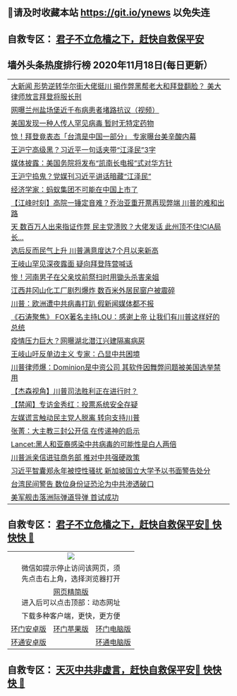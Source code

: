 ## 📩请及时收藏本站 https://git.io/ynews 以免失连</a>
## 自救专区： [君子不立危樯之下，赶快自救保平安 ](https://github.com/pwgy/td/blob/master/README.md)

## 墙外头条热度排行榜 2020年11月18日(每日更新）

 <table>

<tr><td colspan="2" align="left"><a href="https://xdhugfd.azureedge.net/?name=c1246428&key=lozsvlrebzjnbcfk&from=gy2">大新闻 形势逆转华尔街大佬挺川 揭作弊黑帮老大和拜登翻脸？ 美大律师放言拜登将服长刑</a></td></tr>
<tr><td colspan="2" align="left"><a href="https://xdhugfd.azureedge.net/?name=c1246479&key=lozsvlrebzjnbcfk&from=gy2">网曝兰州盐场堡近千布病患者堵路抗议（视频）</a></td></tr>
<tr><td colspan="2" align="left"><a href="https://xdhugfd.azureedge.net/?name=c1246476&key=lozsvlrebzjnbcfk&from=gy2">美国发现一种人传人罕见病毒 暂时无特定药物</a></td></tr>
<tr><td colspan="2" align="left"><a href="https://xdhugfd.azureedge.net/?name=c1246461&key=lozsvlrebzjnbcfk&from=gy2">惊！拜登竟表态「台湾是中国一部分」 专家曝台美辛酸内幕</a></td></tr>
<tr><td colspan="2" align="left"><a href="https://xdhugfd.azureedge.net/?name=c1246496&key=lozsvlrebzjnbcfk&from=gy2">王沪宁高级黑？习近平一句话夹带“江泽民”3字</a></td></tr>
<tr><td colspan="2" align="left"><a href="https://xdhugfd.azureedge.net/?name=c1246475&key=lozsvlrebzjnbcfk&from=gy2">媒体披露：美国务院将发布“凯南长电报”式对华方针</a></td></tr>
<tr><td colspan="2" align="left"><a href="https://xdhugfd.azureedge.net/?name=c1246464&key=lozsvlrebzjnbcfk&from=gy2">王沪宁捣鬼？党媒刊习近平讲话暗藏“江泽民”</a></td></tr>
<tr><td colspan="2" align="left"><a href="https://xdhugfd.azureedge.net/?name=c1246500&key=lozsvlrebzjnbcfk&from=gy2">经济学家：蚂蚁集团不可能在中国上市了</a></td></tr>
<tr><td colspan="2" align="left"><a href="https://xdhugfd.azureedge.net/?name=c1246443&key=lozsvlrebzjnbcfk&from=gy2">【江峰时刻】高院一锤定音难？乔治亚重开票再现弊端 川普的难和出路</a></td></tr>
<tr><td colspan="2" align="left"><a href="https://xdhugfd.azureedge.net/?name=c1246447&key=lozsvlrebzjnbcfk&from=gy2">天 数百万人出来指证作弊 民主党溃败？大佬发话 此州顶不住!CIA局长...</a></td></tr>
<tr><td colspan="2" align="left"><a href="https://xdhugfd.azureedge.net/?name=c1246495&key=lozsvlrebzjnbcfk&from=gy2">选后反而民气上升 川普满意度达7个月以来新高</a></td></tr>
<tr><td colspan="2" align="left"><a href="https://xdhugfd.azureedge.net/?name=c1246516&key=lozsvlrebzjnbcfk&from=gy2">王岐山罕见深夜露面 疑向拜登阵营喊话</a></td></tr>
<tr><td colspan="2" align="left"><a href="https://xdhugfd.azureedge.net/?name=c1246497&key=lozsvlrebzjnbcfk&from=gy2">惨！河南男子在父亲坟前祭扫时用锄头杀害亲姐</a></td></tr>
<tr><td colspan="2" align="left"><a href="https://xdhugfd.azureedge.net/?name=c1246499&key=lozsvlrebzjnbcfk&from=gy2">江西井冈山化工厂剧烈爆炸 数百米外居民窗户被震碎</a></td></tr>
<tr><td colspan="2" align="left"><a href="https://xdhugfd.azureedge.net/?name=c1246459&key=lozsvlrebzjnbcfk&from=gy2">川普：欧洲遭中共病毒打趴 假新闻媒体都不报</a></td></tr>
<tr><td colspan="2" align="left"><a href="https://xdhugfd.azureedge.net/?name=c1246425&key=lozsvlrebzjnbcfk&from=gy2">《石涛聚焦》 FOX著名主持LOU：感谢上帝 让我们有川普这样好的总统</a></td></tr>
<tr><td colspan="2" align="left"><a href="https://xdhugfd.azureedge.net/?name=c1246498&key=lozsvlrebzjnbcfk&from=gy2">疫情压力巨大？网曝湖北潜江兴建隔离病房</a></td></tr>
<tr><td colspan="2" align="left"><a href="https://xdhugfd.azureedge.net/?name=c1246441&key=lozsvlrebzjnbcfk&from=gy2">王岐山吁反单边主义 专家：凸显中共困境</a></td></tr>
<tr><td colspan="2" align="left"><a href="https://xdhugfd.azureedge.net/?name=c1246460&key=lozsvlrebzjnbcfk&from=gy2">川普律师爆：Dominion是中资公司 其软件因舞弊问题被美国选举禁用</a></td></tr>
<tr><td colspan="2" align="left"><a href="https://xdhugfd.azureedge.net/?name=c1246445&key=lozsvlrebzjnbcfk&from=gy2">【杰森视角】川普司法胜利正在进行时？</a></td></tr>
<tr><td colspan="2" align="left"><a href="https://xdhugfd.azureedge.net/?name=c1246480&key=lozsvlrebzjnbcfk&from=gy2">【禁闻】专访金秀红：投票系统安全存疑</a></td></tr>
<tr><td colspan="2" align="left"><a href="https://xdhugfd.azureedge.net/?name=c1246518&key=lozsvlrebzjnbcfk&from=gy2">左媒谎言触动民主党人脱离 转向支持川普</a></td></tr>
<tr><td colspan="2" align="left"><a href="https://xdhugfd.azureedge.net/?name=c1246457&key=lozsvlrebzjnbcfk&from=gy2">张菁：大主教三封公开信 在传递神的启示</a></td></tr>
<tr><td colspan="2" align="left"><a href="https://xdhugfd.azureedge.net/?name=c1246474&key=lozsvlrebzjnbcfk&from=gy2">Lancet:黑人和亚裔感染中共病毒的可能性是白人两倍</a></td></tr>
<tr><td colspan="2" align="left"><a href="https://xdhugfd.azureedge.net/?name=c1246422&key=lozsvlrebzjnbcfk&from=gy2">川普派亲信进驻商务部 推对中共强硬政策</a></td></tr>
<tr><td colspan="2" align="left"><a href="https://xdhugfd.azureedge.net/?name=c1246473&key=lozsvlrebzjnbcfk&from=gy2">习近平智囊郑永年被控性骚扰 新加坡国立大学予以书面警告处分</a></td></tr>
<tr><td colspan="2" align="left"><a href="https://xdhugfd.azureedge.net/?name=c1246470&key=lozsvlrebzjnbcfk&from=gy2">台湾民间警告 数位身份证恐沦为中共渗透破口</a></td></tr>
<tr><td colspan="2" align="left"><a href="https://xdhugfd.azureedge.net/?name=c1246517&key=lozsvlrebzjnbcfk&from=gy2">美军舰击落洲际弹道导弹 首试成功</a></td></tr>

</table>

 ## 自救专区： [君子不立危樯之下，赶快自救保平安🍎 快快快 📩](https://github.com/pwgy/td/blob/master/README.md)
 
<table>
  <tr>
    <td colspan="3" align="center"><img src="https://cdn.jsdelivr.net/gh/opipe/up/oGate65.jpg"/></td>
  </tr>
  <tr>
    <td colspan="3" align="center">微信如提示停止访问该网页，须<br/>先点击右上角，选择浏览器打开</td>
  <tr>
  <tr>
    <td colspan="3" align="center"><a href="https://gitcdn.xyz/cdn/otiny/up/master/show005.htm">网页精简版</a><br/>进入后可以点击顶部：动态网址</td>
  </tr>
  <tr>
    <td colspan="3" align="center">下载多种客户端，更快，更方便</td>
  <tr>
  <tr>
    <td align="center"><a href="https://cdn.jsdelivr.net/gh/opipe/up/oGatea.apk">环门安卓版</a></td>
    <td align="center"><a href="https://x.co/odisk">环门苹果版</a></td>
    <td align="center"><a href="https://cdn.jsdelivr.net/gh/opipe/up/oGate.zip">环门电脑版</a></td>
  </tr>
  <tr>
    <td align="center"><a href="https://cdn.jsdelivr.net/gh/opipe/up/oPipe.apk">环通安卓版</a></td>
    <td align="center"></td>
    <td align="center"><a href="https://raw.githubusercontent.com/opipe/up/master/oPipe.zip">环通电脑版</a></td>
  </tr>
  
</table>


 ## 自救专区： [天灭中共非虚言，赶快自救保平安🍎 快快快 📩](https://github.com/pwgy/td/blob/master/README.md)
